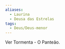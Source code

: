 ```yaml
---
aliases:
  - Laurina
  - Deusa das Estrelas
tags:
  - Deus/Deus-menor
---
```

Ver Tormenta - O Panteão.